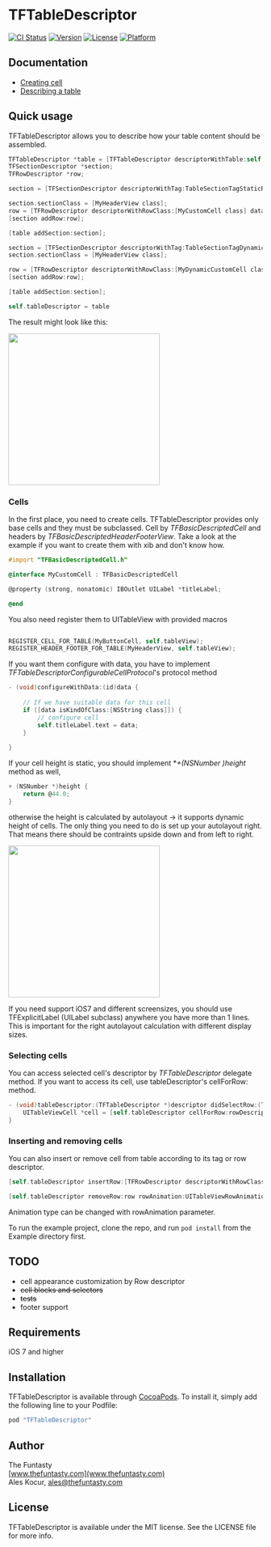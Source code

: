 # TFTableDescriptor

[![CI Status](https://travis-ci.org/thefuntasty/TFTableDescriptor.svg?branch=master)](https://travis-ci.org/thefuntasty/TFTableDescriptor)
[![Version](https://img.shields.io/cocoapods/v/TFTableDescriptor.svg?style=flat)](http://cocoapods.org/pods/TFTableDescriptor)
[![License](https://img.shields.io/cocoapods/l/TFTableDescriptor.svg?style=flat)](http://cocoapods.org/pods/TFTableDescriptor)
[![Platform](https://img.shields.io/cocoapods/p/TFTableDescriptor.svg?style=flat)](http://cocoapods.org/pods/TFTableDescriptor)

## Documentation
* [Creating cell](https://github.com/thefuntasty/TFTableDescriptor/wiki/Creating-cells)
* [Describing a table](https://github.com/thefuntasty/TFTableDescriptor/wiki/Describing-a-table)

## Quick usage

TFTableDescriptor allows you to describe how your table content should be assembled.

```objective-c
TFTableDescriptor *table = [TFTableDescriptor descriptorWithTable:self.tableView];
TFSectionDescriptor *section;
TFRowDescriptor *row;

section = [TFSectionDescriptor descriptorWithTag:TableSectionTagStaticRows title:@"Section with static rows"];

section.sectionClass = [MyHeaderView class];
row = [TFRowDescriptor descriptorWithRowClass:[MyCustomCell class] data:@"Static row with tag" tag:kRowTagStaticTest];
[section addRow:row];

[table addSection:section];

section = [TFSectionDescriptor descriptorWithTag:TableSectionTagDynamicRows title:@"Section with dynamic rows"];
section.sectionClass = [MyHeaderView class];

row = [TFRowDescriptor descriptorWithRowClass:[MyDynamicCustomCell class] data:@"Lorem ipsum dolor sit amet, consectetur adipiscing elit. Duis consectetur bibendum gravida. Aliquam vel augue non massa euismod pharetra. Vivamus euismod ullamcorper velit."];
[section addRow:row];

[table addSection:section];

self.tableDescriptor = table
```
The result might look like this:

<img src="https://github.com/thefuntasty/TFTableDescriptor/blob/master/screenshot1.png" width=300px />

### Cells

In the first place, you need to create cells. TFTableDescriptor provides only base cells and they must be subclassed. Cell by *TFBasicDescriptedCell* and headers by *TFBasicDescriptedHeaderFooterView*. Take a look at the example if you want to create them with xib and don't know how.

```objective-c
#import "TFBasicDescriptedCell.h"

@interface MyCustomCell : TFBasicDescriptedCell

@property (strong, nonatomic) IBOutlet UILabel *titleLabel;

@end
```
You also need register them to UITableView with provided macros

```objective-c

REGISTER_CELL_FOR_TABLE(MyButtonCell, self.tableView);
REGISTER_HEADER_FOOTER_FOR_TABLE(MyHeaderView, self.tableView);

```

If you want them configure with data, you have to implement *TFTableDescriptorConfigurableCellProtocol*'s protocol method 

```objective-c
- (void)configureWithData:(id)data {
    
    // If we have suitable data for this cell
    if ([data isKindOfClass:[NSString class]]) {
        // configure cell
        self.titleLabel.text = data;
    }
    
}
```

If your cell height is static, you should implement **+(NSNumber *)height** method as well,

```objective-c
+ (NSNumber *)height {
    return @44.0;
}
```

otherwise the height is calculated by autolayout -> it supports dynamic height of cells. The only thing you need to do is set up your autolayout right. That means there should be contraints upside down and from left to right.

<img src="https://github.com/thefuntasty/TFTableDescriptor/blob/master/screenshot2.png" width=300px />

If you need support iOS7 and different screensizes, you should use TFExplicitLabel (UILabel subclass) anywhere you have more than 1 lines. This is important for the right autolayout calculation with different display sizes.

### Selecting cells

You can access selected cell's descriptor by *TFTableDescriptor* delegate method. If you want to access its cell, use tableDescriptor's cellForRow: method.

```objective-c
- (void)tableDescriptor:(TFTableDescriptor *)descriptor didSelectRow:(TFRowDescriptor *)rowDescriptor {
    UITableViewCell *cell = [self.tableDescriptor cellForRow:rowDescriptor];
}
```

### Inserting and removing cells

You can also insert or remove cell from table according to its tag or row descriptor.

```objective-c
[self.tableDescriptor insertRow:[TFRowDescriptor descriptorWithRowClass:[MyCustomCell class] data:@"IN FRONT OF CELL"] inFrontOfRow:inFrontOfRow rowAnimation:UITableViewRowAnimationLeft];

[self.tableDescriptor removeRow:row rowAnimation:UITableViewRowAnimationRight];
```

Animation type can be changed with rowAnimation parameter.

To run the example project, clone the repo, and run `pod install` from the Example directory first.

## TODO

- cell appearance customization by Row descriptor
- ~~cell blocks and selectors~~
- ~~tests~~
- footer support

## Requirements
iOS 7 and higher

## Installation

TFTableDescriptor is available through [CocoaPods](http://cocoapods.org). To install
it, simply add the following line to your Podfile:

```ruby
pod "TFTableDescriptor"
```

## Author

The Funtasty <br>
[www.thefuntasty.com](www.thefuntasty.com)<br>
Ales Kocur, ales@thefuntasty.com

## License

TFTableDescriptor is available under the MIT license. See the LICENSE file for more info.
